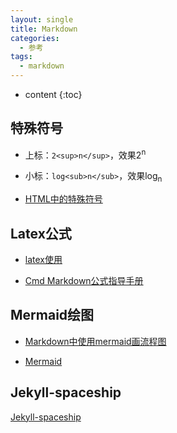 ```yaml
---
layout: single
title: Markdown
categories:
  - 参考
tags:
  - markdown
---
```


* content
{:toc}
## 特殊符号

* 上标：`2<sup>n</sup>`，效果2<sup>n</sup>
* 小标：`log<sub>n</sub>`，效果log<sub>n</sub>

* [HTML中的特殊符号](https://blog.csdn.net/html5_/article/details/21639475)



## Latex公式

* [latex使用](https://www.jianshu.com/p/22117d964baf)

* [Cmd Markdown公式指导手册](https://www.zybuluo.com/codeep/note/163962#cmd-markdown-%E5%85%AC%E5%BC%8F%E6%8C%87%E5%AF%BC%E6%89%8B%E5%86%8C)

## Mermaid绘图

* [Markdown中使用mermaid画流程图](https://www.cnblogs.com/nanqiang/p/8244309.html)

* [Mermaid](https://mermaid-js.github.io/mermaid/#/)

## Jekyll-spaceship

[Jekyll-spaceship](https://github.com/jeffreytse/jekyll-spaceship)